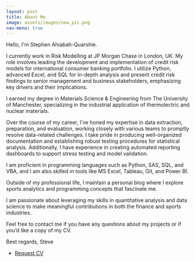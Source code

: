 ```yaml
---
layout: post
title: About Me
image: assets/images/new_pic.png
nav-menu: true
---
```

Hello, I'm Stephen Ahiabah-Quarshie.

I currently work in Risk Modelling at JP Morgan Chase in London, UK. My role involves leading the development and implementation of credit risk models for international consumer banking portfolio. I utilize Python, advanced Excel, and SQL for in-depth analysis and present credit risk findings to senior management and business stakeholders, emphasizing key drivers and their implications.

I earned my degree in Materials Science & Engineering from The University of Manchester, specializing in the industrial application of thermolectric and nuclear materials. 

Over the course of my career, I’ve honed my expertise in data extraction, preparation, and evaluation, working closely with various teams to promptly resolve data-related challenges. I take pride in producing well-organized documentation and establishing robust testing procedures for statistical analysis. Additionally, I have experience in creating automated reporting dashboards to support stress testing and model validation.

I am proficient in programming languages such as Python, SAS, SQL, and VBA, and I am also skilled in tools like MS Excel, Tableau, Git, and Power BI.

Outside of my professional life, I maintain a personal blog where I explore sports analytics and programming concepts that fascinate me.

I am passionate about leveraging my skills in quantitative analysis and data science to make meaningful contributions in both the finance and sports industries.

Feel free to contact me if you have any questions about my projects or if you’d like a copy of my CV.

Best regards,
Steve

<ul class="actions vertical">
    <!-- <li><a href="#" class="button special fit">About</a></li> -->
    <li><a href="{{ '/contact.html' | absolute_url}}" class="button fit">Request CV</a></li>
</ul>

